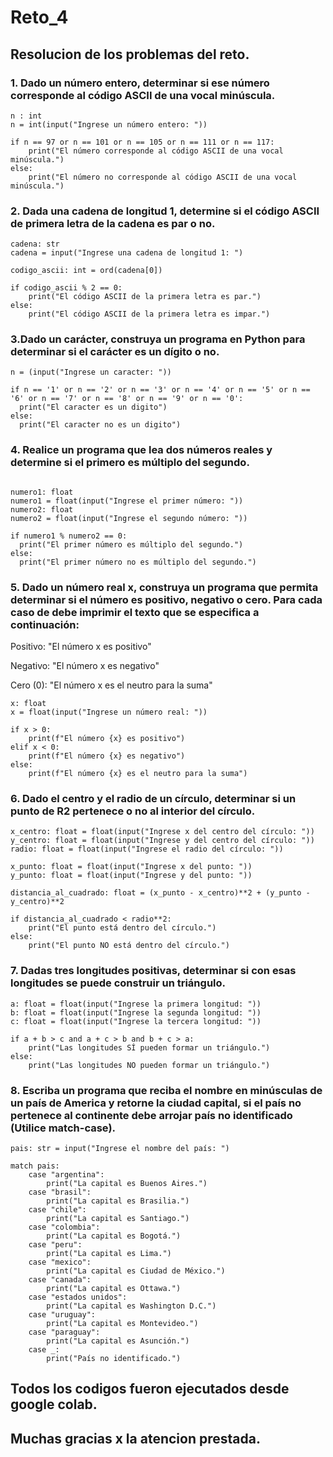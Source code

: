 # Reto_4

## Resolucion de los problemas del reto.

### 1. Dado un número entero, determinar si ese número corresponde al código ASCII de una vocal minúscula.

```
n : int
n = int(input("Ingrese un número entero: "))

if n == 97 or n == 101 or n == 105 or n == 111 or n == 117:
    print("El número corresponde al código ASCII de una vocal minúscula.")
else:
    print("El número no corresponde al código ASCII de una vocal minúscula.")
```

### 2. Dada una cadena de longitud 1, determine si el código ASCII de primera letra de la cadena es par o no.

```
cadena: str
cadena = input("Ingrese una cadena de longitud 1: ")

codigo_ascii: int = ord(cadena[0])

if codigo_ascii % 2 == 0:
    print("El código ASCII de la primera letra es par.")
else:
    print("El código ASCII de la primera letra es impar.")
```

### 3.Dado un carácter, construya un programa en Python para determinar si el carácter es un dígito o no.

```
n = (input("Ingrese un caracter: "))

if n == '1' or n == '2' or n == '3' or n == '4' or n == '5' or n == '6' or n == '7' or n == '8' or n == '9' or n == '0':
  print("El caracter es un digito")
else:
  print("El caracter no es un digito")
```

### 4. Realice un programa que lea dos números reales y determine si el primero es múltiplo del segundo.

```

numero1: float
numero1 = float(input("Ingrese el primer número: "))
numero2: float
numero2 = float(input("Ingrese el segundo número: "))

if numero1 % numero2 == 0:
  print("El primer número es múltiplo del segundo.")
else:
  print("El primer número no es múltiplo del segundo.")
```

### 5. Dado un número real x, construya un programa que permita determinar si el número es positivo, negativo o cero. Para cada caso de debe imprimir el texto que se especifica a continuación:

Positivo: "El número x es positivo"

Negativo: "El número x es negativo"

Cero (0): "El número x es el neutro para la suma"

```
x: float
x = float(input("Ingrese un número real: "))

if x > 0:
    print(f"El número {x} es positivo")
elif x < 0:
    print(f"El número {x} es negativo")
else:
    print(f"El número {x} es el neutro para la suma")
```

### 6. Dado el centro y el radio de un círculo, determinar si un punto de R2 pertenece o no al interior del círculo.

```
x_centro: float = float(input("Ingrese x del centro del círculo: "))
y_centro: float = float(input("Ingrese y del centro del círculo: "))
radio: float = float(input("Ingrese el radio del círculo: "))

x_punto: float = float(input("Ingrese x del punto: "))
y_punto: float = float(input("Ingrese y del punto: "))

distancia_al_cuadrado: float = (x_punto - x_centro)**2 + (y_punto - y_centro)**2

if distancia_al_cuadrado < radio**2:
    print("El punto está dentro del círculo.")
else:
    print("El punto NO está dentro del círculo.")
```

### 7. Dadas tres longitudes positivas, determinar si con esas longitudes se puede construir un triángulo.

```
a: float = float(input("Ingrese la primera longitud: "))
b: float = float(input("Ingrese la segunda longitud: "))
c: float = float(input("Ingrese la tercera longitud: "))

if a + b > c and a + c > b and b + c > a:
    print("Las longitudes SÍ pueden formar un triángulo.")
else:
    print("Las longitudes NO pueden formar un triángulo.")
```

### 8. Escriba un programa que reciba el nombre en minúsculas de un país de America y retorne la ciudad capital, si el país no pertenece al continente debe arrojar país no identificado (Utilice match-case).

```
pais: str = input("Ingrese el nombre del país: ")

match pais:
    case "argentina":
        print("La capital es Buenos Aires.")
    case "brasil":
        print("La capital es Brasilia.")
    case "chile":
        print("La capital es Santiago.")
    case "colombia":
        print("La capital es Bogotá.")
    case "peru":
        print("La capital es Lima.")
    case "mexico":
        print("La capital es Ciudad de México.")
    case "canada":
        print("La capital es Ottawa.")
    case "estados unidos":
        print("La capital es Washington D.C.")
    case "uruguay":
        print("La capital es Montevideo.")
    case "paraguay":
        print("La capital es Asunción.")
    case _:
        print("País no identificado.")
```

## Todos los codigos fueron ejecutados desde google colab.
## Muchas gracias x la atencion prestada.
